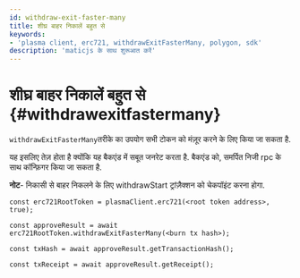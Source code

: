 ```yaml
---
id: withdraw-exit-faster-many
title: शीघ्र बाहर निकालें बहुत से
keywords:
- 'plasma client, erc721, withdrawExitFasterMany, polygon, sdk'
description: 'maticjs के साथ शुरूआत करें'
---
```


# शीघ्र बाहर निकालें बहुत से {#withdrawexitfastermany}

`withdrawExitFasterMany`तरीके का उपयोग सभी टोकन को मंज़ूर करने के लिए किया जा सकता है.

यह इसलिए तेज़ होता है क्योंकि यह बैकएंड में सबूत जनरेट करता है. बैकएंड को, समर्पित निजी rpc के साथ कॉन्फ़िगर किया जा सकता है.

**नोट**- निकासी से बाहर निकलने के लिए withdrawStart ट्रांज़ैक्शन को चेकपॉइंट करना होगा.

```
const erc721RootToken = plasmaClient.erc721(<root token address>, true);

const approveResult = await erc721RootToken.withdrawExitFasterMany(<burn tx hash>);

const txHash = await approveResult.getTransactionHash();

const txReceipt = await approveResult.getReceipt();

```
